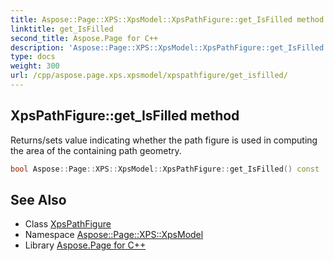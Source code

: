 ```yaml
---
title: Aspose::Page::XPS::XpsModel::XpsPathFigure::get_IsFilled method
linktitle: get_IsFilled
second_title: Aspose.Page for C++
description: 'Aspose::Page::XPS::XpsModel::XpsPathFigure::get_IsFilled method. Returns/sets value indicating whether the path figure is used in computing the area of the containing path geometry in C++.'
type: docs
weight: 300
url: /cpp/aspose.page.xps.xpsmodel/xpspathfigure/get_isfilled/
---
```

## XpsPathFigure::get_IsFilled method


Returns/sets value indicating whether the path figure is used in computing the area of the containing path geometry.

```cpp
bool Aspose::Page::XPS::XpsModel::XpsPathFigure::get_IsFilled() const
```

## See Also

* Class [XpsPathFigure](../)
* Namespace [Aspose::Page::XPS::XpsModel](../../)
* Library [Aspose.Page for C++](../../../)

